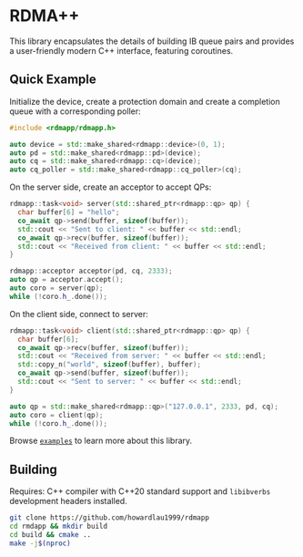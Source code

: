 # RDMA++

This library encapsulates the details of building IB queue pairs and provides a user-friendly modern C++ interface, featuring coroutines.

## Quick Example

Initialize the device, create a protection domain and create a completion queue with a corresponding poller:

```cpp
#include <rdmapp/rdmapp.h>

auto device = std::make_shared<rdmapp::device>(0, 1);
auto pd = std::make_shared<rdmapp::pd>(device);
auto cq = std::make_shared<rdmapp::cq>(device);
auto cq_poller = std::make_shared<rdmapp::cq_poller>(cq);
```

On the server side, create an acceptor to accept QPs:

```cpp
rdmapp::task<void> server(std::shared_ptr<rdmapp::qp> qp) {
  char buffer[6] = "hello";
  co_await qp->send(buffer, sizeof(buffer));
  std::cout << "Sent to client: " << buffer << std::endl;
  co_await qp->recv(buffer, sizeof(buffer));
  std::cout << "Received from client: " << buffer << std::endl;
}

rdmapp::acceptor acceptor(pd, cq, 2333);
auto qp = acceptor.accept();
auto coro = server(qp);
while (!coro.h_.done());
```

On the client side, connect to server:

```cpp
rdmapp::task<void> client(std::shared_ptr<rdmapp::qp> qp) {
  char buffer[6];
  co_await qp->recv(buffer, sizeof(buffer));
  std::cout << "Received from server: " << buffer << std::endl;
  std::copy_n("world", sizeof(buffer), buffer);
  co_await qp->send(buffer, sizeof(buffer));
  std::cout << "Sent to server: " << buffer << std::endl;
}

auto qp = std::make_shared<rdmapp::qp>("127.0.0.1", 2333, pd, cq);
auto coro = client(qp);
while (!coro.h_.done());
```

Browse [`examples`](/examples) to learn more about this library.

## Building

Requires: C++ compiler with C++20 standard support and `libibverbs` development headers installed.

```bash
git clone https://github.com/howardlau1999/rdmapp
cd rmdapp && mkdir build
cd build && cmake ..
make -j$(nproc)
```
